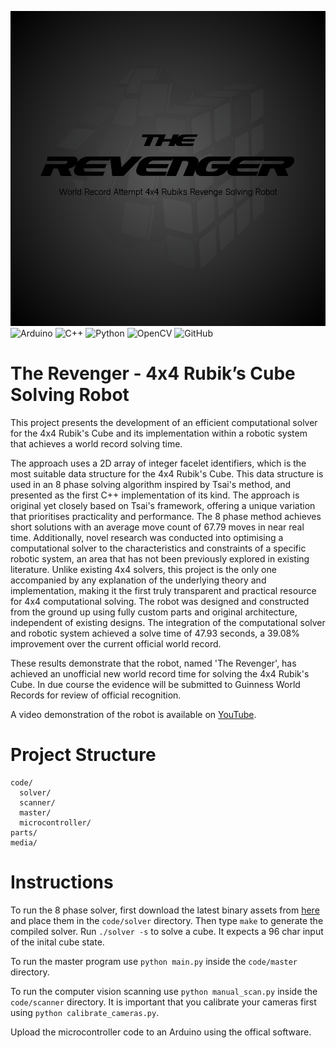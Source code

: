 ![Banner Photo](/media/logo.png)
![Arduino](https://img.shields.io/badge/-Arduino-00979D?style=for-the-badge&logo=Arduino&logoColor=white)
![C++](https://img.shields.io/badge/c++-%2300599C.svg?style=for-the-badge&logo=c%2B%2B&logoColor=white)
![Python](https://img.shields.io/badge/python-3670A0?style=for-the-badge&logo=python&logoColor=ffdd54)
![OpenCV](https://img.shields.io/badge/opencv-%23white.svg?style=for-the-badge&logo=opencv&logoColor=white)
![GitHub](https://img.shields.io/badge/github-%23121011.svg?style=for-the-badge&logo=github&logoColor=white)

# The Revenger - 4x4 Rubik’s Cube Solving Robot

This project presents the development of an efficient computational solver for the 4x4 Rubik's Cube and its implementation within a robotic system that achieves a world record solving time.

The approach uses a 2D array of integer facelet identifiers, which is the most suitable data structure for the 4x4 Rubik's Cube. This data structure is used in an 8 phase solving algorithm inspired by Tsai's method, and presented as the first C++ implementation of its kind. The approach is original yet closely based on Tsai's framework, offering a unique variation that prioritises practicality and performance. The 8 phase method achieves short solutions with an average move count of 67.79 moves in near real time. Additionally, novel research was conducted into optimising a computational solver to the characteristics and constraints of a specific robotic system, an area that has not been previously explored in existing literature. Unlike existing 4x4 solvers, this project is the only one accompanied by any explanation of the underlying theory and implementation, making it the first truly transparent and practical resource for 4x4 computational solving. The robot was designed and constructed from the ground up using fully custom parts and original architecture, independent of existing designs. The integration of the computational solver and robotic system achieved a solve time of 47.93 seconds, a 39.08% improvement over the current official world record. 

These results demonstrate that the robot, named 'The Revenger', has achieved an unofficial new world record time for solving the 4x4 Rubik's Cube. In due course the evidence will be submitted to Guinness World Records for review of official recognition.

A video demonstration of the robot is available on [YouTube](https://youtu.be/tE4DD7Fw6SM).

# Project Structure
```
code/ 
  solver/
  scanner/ 
  master/
  microcontroller/ 
parts/ 
media/
```

# Instructions
To run the 8 phase solver, first download the latest binary assets from [here](https://github.com/mattpidden/the-revenger/releases) and place them in the `code/solver` directory. Then type `make` to generate the compiled solver. Run `./solver -s` to solve a cube. It expects a 96 char input of the inital cube state.

To run the master program use `python main.py` inside the `code/master` directory. 

To run the computer vision scanning use `python manual_scan.py` inside the `code/scanner` directory. It is important that you calibrate your cameras first using `python calibrate_cameras.py`.

Upload the microcontroller code to an Arduino using the offical software.
